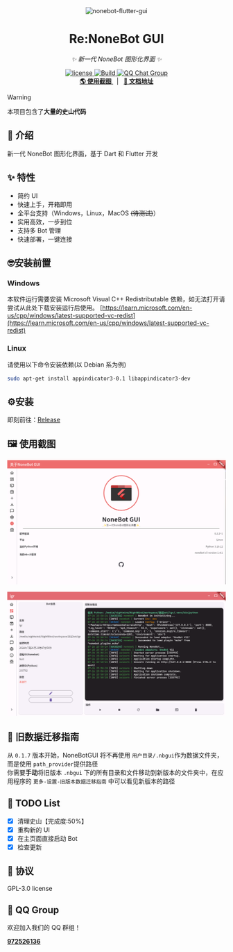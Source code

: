 <div align="center">
  <img src="https://socialify.git.ci/NoneBotGUI/nonebot-flutter-gui/image?description=1&descriptionEditable=%E2%9C%A8%E6%96%B0%E4%B8%80%E4%BB%A3Nonebot%E5%9B%BE%E5%BD%A2%E5%8C%96%E7%95%8C%E9%9D%A2%E2%9C%A8&font=Jost&language=1&logo=https%3A%2F%2Fnbgui.zobyic.top%2Fimage%2Ficon.png&name=1&owner=1&pattern=Plus&stargazers=1&theme=Auto" alt="nonebot-flutter-gui" width="640" height="320" /><br>
<div align="center">

# Re:NoneBot GUI
</div>

_✨ 新一代 NoneBot 图形化界面 ✨_

<a href="./LICENSE">
    <img src="https://img.shields.io/github/license/XTxiaoting14332/nonebot-flutter-gui.svg" alt="license">
</a>
<a href="https://hub.xb6868.com/NoneBotGUI/nonebot-flutter-gui/actions/workflows/build.yml">
  <img src="https://hub.xb6868.com/NoneBotGUI/nonebot-flutter-gui/actions/workflows/build.yml/badge.svg?event=workflow_run" alt="Build" />
</a>
<a href="http://qm.qq.com/cgi-bin/qm/qr?_wv=1027&k=d5JPzIUg6qjJo3E0Zz9vBeUuYNTW3ooC&authKey=xm%2F53DWfXOoz7Is3Llbc9r9E%2FB7AkSV8ERCXf7hI3e%2Fb6ra5gEhoJIfiCzZz6rCz&noverify=0&group_code=972526136">
  <img src="https://img.shields.io/badge/QQ%E7%BE%A4-972526136-orange?style=flat-square" alt="QQ Chat Group">
</a>
<br />
<a href="#%EF%B8%8F-使用截图" target="__blank">
  <strong>🌎 使用截图</strong>
</a>
&nbsp;&nbsp;|&nbsp;&nbsp;
<a href="https://doc.nbgui.top" target="__blank">
  <strong>📖 文档地址</strong>
</a>

</div>

> [!warning] 
> 本项目包含了**大量的史山代码**

## 📖 介绍

新一代 NoneBot 图形化界面，基于 Dart 和 Flutter 开发

## ✨ 特性

- 简约 UI
- 快速上手，开箱即用
- 全平台支持（Windows，Linux，MacOS ~~(待测试)~~）
- 实用高效，一步到位
- 支持多 Bot 管理
- 快速部署，一键连接


## 🤓安装前置
### Windows
本软件运行需要安装 Microsoft Visual C++ Redistributable 依赖，如无法打开请尝试从此处下载安装运行后使用。
[https://learn.microsoft.com/en-us/cpp/windows/latest-supported-vc-redist](https://learn.microsoft.com/en-us/cpp/windows/latest-supported-vc-redist)

### Linux
请使用以下命令安装依赖(以 Debian 系为例)

```bash
sudo apt-get install appindicator3-0.1 libappindicator3-dev
```


## ⚙️安装

即刻前往：[Release](https://github.com/NonebotGUI/nonebot-flutter-gui/releases)


## 🖼️ 使用截图

![img1](img/1.png)

![img](img/2.png)

## 🚚 旧数据迁移指南

从 `0.1.7` 版本开始，NoneBotGUI 将不再使用 `用户目录/.nbgui`作为数据文件夹，而是使用 `path_provider`提供路径<br>
你需要**手动**将旧版本 `.nbgui` 下的所有目录和文件移动到新版本的文件夹中，在应用程序的 `更多-设置-旧版本数据迁移指南` 中可以看见新版本的路径

## 📑 TODO List

- [X] 清理史山【完成度:50%】
- [X] 重构新的 UI
- [X] 在主页面直接启动 Bot
- [X] 检查更新

## 📄 协议

GPL-3.0 license

## 🐧 QQ Group

欢迎加入我们的 QQ 群组！

<a href="http://qm.qq.com/cgi-bin/qm/qr?_wv=1027&k=d5JPzIUg6qjJo3E0Zz9vBeUuYNTW3ooC&authKey=xm%2F53DWfXOoz7Is3Llbc9r9E%2FB7AkSV8ERCXf7hI3e%2Fb6ra5gEhoJIfiCzZz6rCz&noverify=0&group_code=972526136" target="__blank">
  <strong>972526136</strong>
</a>

